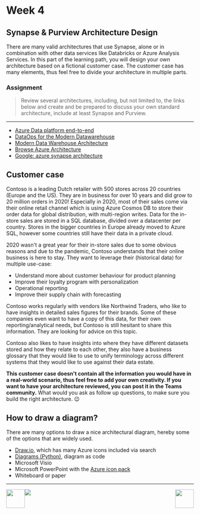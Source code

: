 # Week 4
## Synapse & Purview Architecture Design

There are many valid architectures that use Synapse, alone or in combination with other data services like Databricks or Azure Analysis Services. In this part of the learning path, you will design your own architecture based on a fictional customer case. The customer case has many elements, thus feel free to divide your architecture in multiple parts.

### Assignment
> Review several architectures, including, but not limited to, the links below and create and be prepared to discuss your own  standard architecture, include at least Synapse and Purview.

---
- [Azure Data platform end-to-end](https://docs.microsoft.com/en-us/azure/architecture/example-scenario/dataplate2e/data-platform-end-to-end)
- [DataOps for the Modern Datawarehouse](https://docs.microsoft.com/en-us/azure/architecture/example-scenario/data-warehouse/dataops-mdw)
- [Modern Data Warehouse Architecture](https://docs.microsoft.com/en-us/azure/architecture/solution-ideas/articles/modern-data-warehouse)
- [Browse Azure Architecture](https://docs.microsoft.com/en-us/azure/architecture/browse/?filter-products=synapse&products=azure-synapse-analytics)
- [Google: azure synapse architecture](https://www.google.com/search?q=azure%20synapse%20architecture)

## Customer case

Contoso is a leading Dutch retailer with 500 stores across 20 countries (Europe and the US). They are in business for over 10 years and did grow to 20 million orders in 2020! Especially in 2020, most of their sales come via their online retail channel which is using Azure Cosmos DB to store their order data for global distribution, with multi-region writes. Data for the in-store sales are stored in a SQL database, divided over a datacenter per country. Stores in the bigger countries in Europe already moved to Azure SQL, however some countries still have their data in a private cloud.

2020 wasn't a great year for their in-store sales due to some obvious reasons and due to the pandemic, Contoso understands that their online business is here to stay. They want to leverage their (historical data) for multiple use-case:

- Understand more about customer behaviour for product planning
- Improve their loyalty program with personalization
- Operational reporting
- Improve their supply chain with forecasting

Contoso works regularly with vendors like Northwind Traders, who like to have insights in detailed sales figures for their brands. Some of these companies even want to have a copy of this data, for their own reporting/analytical needs, but Contoso is still hesitant to share this information. They are looking for advice on this topic.

Contoso also likes to have insights into where they have different datasets stored and how they relate to each other, they also have a business glossary that they would like to use to unify terminology across different systems that they would like to use against their data estate.

**This customer case doesn't contain all the information you would have in a real-world scenario, thus feel free to add your own creativity. If you want to have your architecture reviewed, you can post it in the Teams community.** What would you ask as follow up questions, to make sure you build the right architecture. 😉

## How to draw a diagram?

There are many options to draw a nice architectural diagram, hereby some of the options that are widely used.

- [Draw.io](https://app.diagrams.net/), which has many Azure icons included via search
- [Diagrams (Python)](https://github.com/mingrammer/diagrams), diagram as code
- Microsoft Visio
- Microsoft PowerPoint with the [Azure icon pack](https://docs.microsoft.com/en-us/azure/architecture/icons/)
- Whiteboard or paper

---

[previous-link]: part3.md
[next-link]: part5.md
[home-link]: README.md
[<img src="assets/previous.png" width="50" height="50" rotate="180" style="float:left">][previous-link]
[<img src="assets/home_button.png" style="vertical-align:middle">][home-link]
[<img src="assets/next.png" width="50" height="50" style="float:right">][next-link]
